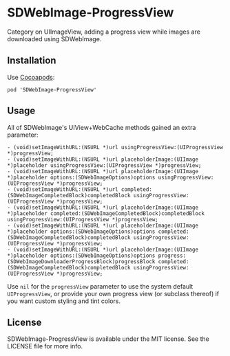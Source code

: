 # SDWebImage-ProgressView
Category on UIImageView, adding a progress view while images are downloaded using SDWebImage.


## Installation
Use [Cocoapods](http://cocoapods.org):

```
pod 'SDWebImage-ProgressView'
```


## Usage
All of SDWebImage's UIView+WebCache methods gained an extra parameter:

```
- (void)setImageWithURL:(NSURL *)url usingProgressView:(UIProgressView *)progressView;
- (void)setImageWithURL:(NSURL *)url placeholderImage:(UIImage *)placeholder usingProgressView:(UIProgressView *)progressView;
- (void)setImageWithURL:(NSURL *)url placeholderImage:(UIImage *)placeholder options:(SDWebImageOptions)options usingProgressView:(UIProgressView *)progressView;
- (void)setImageWithURL:(NSURL *)url completed:(SDWebImageCompletedBlock)completedBlock usingProgressView:(UIProgressView *)progressView;
- (void)setImageWithURL:(NSURL *)url placeholderImage:(UIImage *)placeholder completed:(SDWebImageCompletedBlock)completedBlock usingProgressView:(UIProgressView *)progressView;
- (void)setImageWithURL:(NSURL *)url placeholderImage:(UIImage *)placeholder options:(SDWebImageOptions)options completed:(SDWebImageCompletedBlock)completedBlock usingProgressView:(UIProgressView *)progressView;
- (void)setImageWithURL:(NSURL *)url placeholderImage:(UIImage *)placeholder options:(SDWebImageOptions)options progress:(SDWebImageDownloaderProgressBlock)progressBlock completed:(SDWebImageCompletedBlock)completedBlock usingProgressView:(UIProgressView *)progressView;
```

Use `nil` for the `progressView` parameter to use the system default `UIProgressView`, or provide your own progress view (or subclass thereof) if you want custom styling and tint colors.


## License
SDWebImage-ProgressView is available under the MIT license. See the LICENSE file for more info.